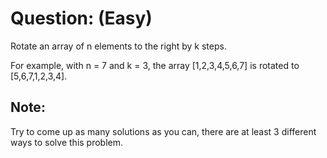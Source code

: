 # Question: (Easy)

Rotate an array of n elements to the right by k steps.

For example, with n = 7 and k = 3, the array [1,2,3,4,5,6,7] is rotated to [5,6,7,1,2,3,4].

## Note:

Try to come up as many solutions as you can, there are at least 3 different ways to solve this problem.